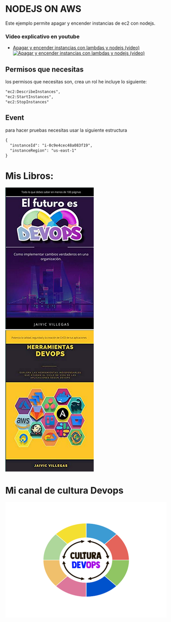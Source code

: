 # NODEJS ON AWS
Este ejemplo permite apagar y encender instancias de ec2 con nodejs. 

### Video explicativo en youtube
- [Apagar y encender instancias con lambdas y nodejs (video)](https://youtu.be/BGIvZpsFTw4)
[![Apagar y encender instancias con lambdas y nodejs (video)](https://img.youtube.com/vi/BGIvZpsFTw4/maxresdefault.jpg)](https://youtu.be/BGIvZpsFTw4)


## Permisos que necesitas
los permisos que necesitas son, crea un rol he incluye lo siguiente:
```
"ec2:DescribeInstances",
"ec2:StartInstances",
"ec2:StopInstances"
```

## Event
para hacer pruebas necesitas usar la siguiente estructura
```
{
  "instanceId": "i-0c9e4cec48a083f19",
  "instanceRegion": "us-east-1"
}   
```





# Mis Libros:

[![libros futuro es devops ](https://github.com/culturadevops/recursos/blob/master/portada-futuro-es-devops.png)](https://amzn.to/3S8AGG9) [![libros herramientas devops](https://github.com/culturadevops/recursos/blob/master/portada-herramientasdevops.png)](https://amzn.to/3ga1c4E)

# Mi canal de cultura Devops

[![canal de youtube sobre devops ](https://github.com/culturadevops/recursos/blob/master/logo-culturadevops.png)](https://www.youtube.com/channel/UCfJ67eVA7DkKbbIF5ceJDMA?sub_confirmation=1) 
